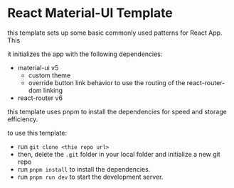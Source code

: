 # React Material-UI Template

this template sets up some basic commonly used patterns for React App. This

it initializes the app with the following dependencies:
- material-ui v5
  - custom theme
  - override button link behavior to use the routing of the react-router-dom linking
- react-router v6

this template uses pnpm to install the dependencies for speed and storage efficiency.

to use this template:
- run `git clone <thie repo url>`
- then, delete the `.git` folder in your local folder and initialize a new git repo
- run `pnpm install` to install the dependencies.
- run `pnpm run dev` to start the development server.
